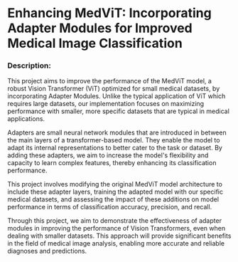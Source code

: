 # Enhancing MedViT: Incorporating Adapter Modules for Improved Medical Image Classification

### Description:

This project aims to improve the performance of the MedViT model, a robust Vision Transformer (ViT) optimized for small medical datasets, by incorporating Adapter Modules. Unlike the typical application of ViT which requires large datasets, our implementation focuses on maximizing performance with smaller, more specific datasets that are typical in medical applications.

Adapters are small neural network modules that are introduced in between the main layers of a transformer-based model. They enable the model to adapt its internal representations to better cater to the task or dataset. By adding these adapters, we aim to increase the model's flexibility and capacity to learn complex features, thereby enhancing its classification performance.

This project involves modifying the original MedViT model architecture to include these adapter layers, training the adapted model with our specific medical datasets, and assessing the impact of these additions on model performance in terms of classification accuracy, precision, and recall.

Through this project, we aim to demonstrate the effectiveness of adapter modules in improving the performance of Vision Transformers, even when dealing with smaller datasets. This approach will provide significant benefits in the field of medical image analysis, enabling more accurate and reliable diagnoses and predictions.
